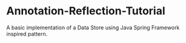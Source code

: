 # Annotation-Reflection-Tutorial
A basic implementation of a Data Store using Java Spring Framework inspired pattern.
